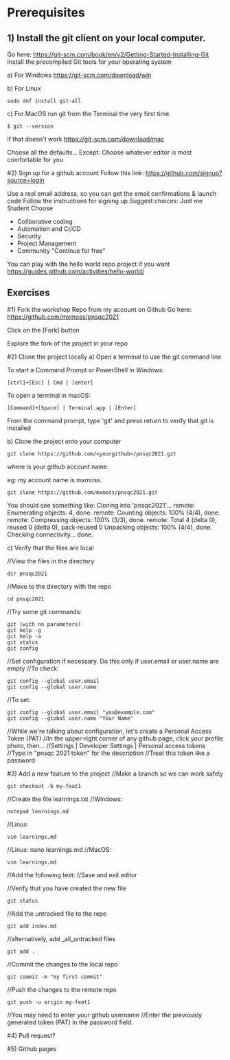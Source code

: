 # Prerequisites

## 1) Install the git client on your local computer.

Go here:
https://git-scm.com/book/en/v2/Getting-Started-Installing-Git
Install the precompiled Git tools for your operating system

a) For Windows 
  https://git-scm.com/download/win
  
b) For Linux

    sudo dnf install git-all
  
c) For MacOS
  run git from the Terminal the very first time.

    $ git --version

  if that doesn't work 
  https://git-scm.com/download/mac

Choose all the defaults...
Except: Choose whatever editor is most comfortable for you 

#2) Sign up for a github account
Follow this link:
https://github.com/signup?source=login

Use a real email address, so you can get the email confirmations & launch code
Follow the instructions for signing up 
Suggest choices:
  Just me
  Student
  Choose 
  - Collborative coding 
  - Automation and CI/CD
  - Security 
  - Project Management 
  - Community
"Continue for free" 

You can play with the hello world repo project if you want 
https://guides.github.com/activities/hello-world/


Exercises
--------------
#1) Fork the workshop Repo from my account on Github 
Go here:
https://github.com/mxmoss/pnsqc2021

Click on the [Fork] button

Explore the fork of the project in your repo 

#2) Clone the project locally
a) Open a terminal to use the git command line

To start a Command Prompt or PowerShell in Windows:

    [ctrl]+[Esc] | Cmd | [enter]

To open a terminal in macOS:

    [Command]+[Space] | Terminal.app | [Enter]

From the command prompt, type 'git' and press return to verify that git is installed

b) Clone the project onto your computer

    git clone https://github.com/<yourgithub>/pnsqc2021.git  

where <yourgithub> is your github account name.

eg: my account name is mxmoss.

    git clone https://github.com/mxmoss/pnsqc2021.git  

You should see something like:
  Cloning into 'pnsqc2021'...
  remote: Enumerating objects: 4, done.
  remote: Counting objects: 100% (4/4), done.
  remote: Compressing objects: 100% (3/3), done.
  remote: Total 4 (delta 0), reused 0 (delta 0), pack-reused 0
  Unpacking objects: 100% (4/4), done.
  Checking connectivity... done.

c) Verify that the files are local

//View the files in the directory

    dir pnsqc2021 

//Move to the directory with the repo

    cd pnsqc2021

//Try some git commands:

    git (with no parameters) 
    git help -g
    git help -a
    git status 
    git config 

//Set configuration if necessary. Do this only if user.email or user.name are empty
//To check:

    git config --global user.email
    git config --global user.name
	
//To set: 

    git config --global user.email "you@example.com"
    git config --global user.name "Your Name"
  
//While we're talking about configuration, let's create a Personal Access Token (PAT)
//In the upper-right corner of any github page, click your profile photo, then...
//Settings | Developer Settings | Personal access tokens 
//Type in "pnsqc 2021 token" for the description
//Treat this token like a password


#3) Add a new feature to the project
//Make a branch so we can work safely

    git checkout -b my-feat1

//Create the file learnings.txt 
//Windows: 

    notepad learnings.md 
  
//Linux: 

    vim learnings.md
	
//Linux: nano learnings.md 
//MacOS: 

    vim learnings.md 

//Add the following text:
//Save and exit editor

//Verify that you have created the new file 

    git status

//Add the untracked file to the repo

    git add index.md 
	
//alternatively, add _all_untracked files 

    git add .

//Commit the changes to the local repo 

    git commit -m "my first commit"

//Push the changes to the remote repo

    git push -u origin my-feat1

//You may need to enter your github username
//Enter the previously generated token (PAT) in the password field.

#4) Pull request?

#5) Github pages 

